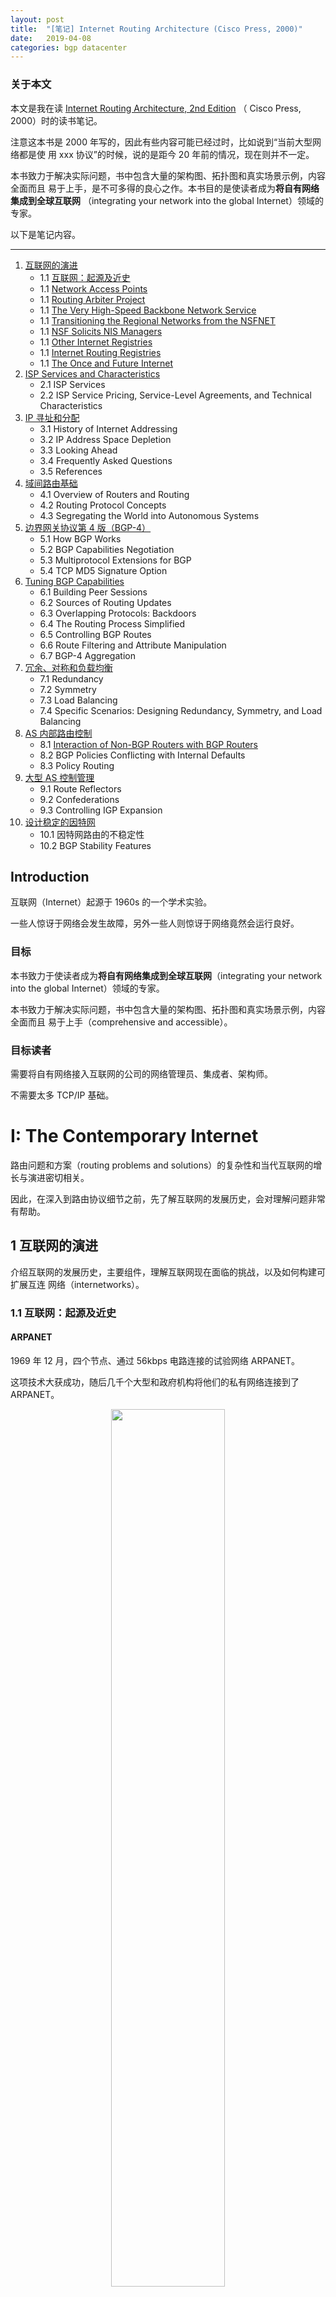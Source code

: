 ```yaml
---
layout: post
title:  "[笔记] Internet Routing Architecture (Cisco Press, 2000)"
date:   2019-04-08
categories: bgp datacenter
---
```


### 关于本文

本文是我在读 [Internet Routing Architecture, 2nd Edition](https://www.amazon.com/Internet-Routing-Architectures-2nd-Halabi/dp/157870233X) （
Cisco Press, 2000）时的读书笔记。

注意这本书是 2000 年写的，因此有些内容可能已经过时，比如说到“当前大型网络都是使
用 xxx 协议”的时候，说的是距今 20 年前的情况，现在则并不一定。

本书致力于解决实际问题，书中包含大量的架构图、拓扑图和真实场景示例，内容全面而且
易于上手，是不可多得的良心之作。本书目的是使读者成为**将自有网络集成到全球互联网**
（integrating your network into the global Internet）领域的专家。

以下是笔记内容。

----

1. [互联网的演进](#chap_1)
    * 1.1 [互联网：起源及近史](#chap_1.1)
    * 1.1 [Network Access Points](#chap_1.2)
    * 1.1 [Routing Arbiter Project](#chap_1.3)
    * 1.1 [The Very High-Speed Backbone Network Service](#chap_1.4)
    * 1.1 [Transitioning the Regional Networks from the NSFNET](#chap_1.5)
    * 1.1 [NSF Solicits NIS Managers](#chap_1.6)
    * 1.1 [Other Internet Registries](#chap_1.7)
    * 1.1 [Internet Routing Registries](#chap_1.8)
    * 1.1 [The Once and Future Internet](#chap_1.9)
2. [ISP Services and Characteristics](#chap_2)
    * 2.1 ISP Services
    * 2.2 ISP Service Pricing, Service-Level Agreements, and Technical Characteristics
3. [IP 寻址和分配](#chap_3)
    * 3.1 History of Internet Addressing
    * 3.2 IP Address Space Depletion
    * 3.3 Looking Ahead
    * 3.4 Frequently Asked Questions
    * 3.5 References
4. [域间路由基础](#chap_4)
    * 4.1 Overview of Routers and Routing
    * 4.2 Routing Protocol Concepts
    * 4.3 Segregating the World into Autonomous Systems
5. [边界网关协议第 4 版（BGP-4）](#chap_5)
    * 5.1 How BGP Works
    * 5.2 BGP Capabilities Negotiation
    * 5.3 Multiprotocol Extensions for BGP
    * 5.4 TCP MD5 Signature Option
6. [Tuning BGP Capabilities](#chap_6)
    * 6.1 Building Peer Sessions
    * 6.2 Sources of Routing Updates
    * 6.3 Overlapping Protocols: Backdoors
    * 6.4 The Routing Process Simplified
    * 6.5 Controlling BGP Routes
    * 6.6 Route Filtering and Attribute Manipulation
    * 6.7 BGP-4 Aggregation
7. [冗余、对称和负载均衡](#chap_7)
    * 7.1 Redundancy
    * 7.2 Symmetry
    * 7.3 Load Balancing
    * 7.4 Specific Scenarios: Designing Redundancy, Symmetry, and Load Balancing
8. [AS 内部路由控制](#chap_8)
    * 8.1 [Interaction of Non-BGP Routers with BGP Routers](#chap_8.1)
    * 8.2 BGP Policies Conflicting with Internal Defaults
    * 8.3 Policy Routing
9. [大型 AS 控制管理](#chap_9)
    * 9.1 Route Reflectors
    * 9.2 Confederations
    * 9.3 Controlling IGP Expansion
10. [设计稳定的因特网](#chap_10)
    * 10.1 因特网路由的不稳定性
    * 10.2 BGP Stability Features


## Introduction

互联网（Internet）起源于 1960s 的一个学术实验。

一些人惊讶于网络会发生故障，另外一些人则惊讶于网络竟然会运行良好。

### 目标

本书致力于使读者成为**将自有网络集成到全球互联网**（integrating your network
into the global Internet）领域的专家。

本书致力于解决实际问题，书中包含大量的架构图、拓扑图和真实场景示例，内容全面而且
易于上手（comprehensive and accessible）。

### 目标读者

需要将自有网络接入互联网的公司的网络管理员、集成者、架构师。

不需要太多 TCP/IP 基础。

# I: The Contemporary Internet

路由问题和方案（routing problems and solutions）的复杂性和当代互联网的增长与演进密切相关。

因此，在深入到路由协议细节之前，先了解互联网的发展历史，会对理解问题非常有帮助。

<a name="chap_1"></a>

## 1 互联网的演进

介绍互联网的发展历史，主要组件，理解互联网现在面临的挑战，以及如何构建可扩展互连
网络（internetworks）。

<a name="chap_1.1"></a>

### 1.1 互联网：起源及近史

#### ARPANET

1969 年 12 月，四个节点、通过 56kbps 电路连接的试验网络 ARPANET。

这项技术大获成功，随后几千个大型和政府机构将他们的私有网络连接到了 ARPANET。

<p align="center"><img src="/assets/img/internet-routing-arch/1-1.PNG" width="60%" height="60%"></p>
<p align="center">图 1-1 ARPANET Architecture, December 1969 </p>

<p align="center"><img src="/assets/img/internet-routing-arch/1-2.PNG" width="60%" height="60%"></p>
<p align="center">图 1-2 ARPANET Architecture, July 1976 </p>

这就是互联网（Internet）的前身。

Internet 被禁止用于商业目的，不过大量的接入还是导致了扩展性和链路拥塞问题，因此
NSF 开始研究 NSFNET。

#### NSFNET

NSFNET 是为了解决 ARPANET 的拥塞问题。设计：

1. 多个区域网络（regional networks）和对等网络（peer networks），
1. 骨干网（backbone）：NSFNET 的核心
1. regional networks 和 peer networks 都接入骨干网
1. 带宽升级到 T1（1.544 Mbps，1988），后来又到 T3（45 Mbps，1991）

<p align="center"><img src="/assets/img/internet-routing-arch/1-3.PNG" width="60%" height="60%"></p>
<p align="center">图 1-3 The NSFNET-Based Internet Environment </p>

1990 年左右，NSFNET 仍然是用于科研和学术目的。之后，开始出现 ISP 产业。

1990 年之后，这张网络开始连接到欧洲和亚洲。

1995 年，这张网络完成了自己的历史使命。

#### The Internet Today

今天的互联网是从一个核心网络（core network，也就是 NSFNET）转变成了一个由商业提
供商运营的分布式网络，这些供应商网络通过主要的网络交换节点或直连而连接到一起。

<p align="center"><img src="/assets/img/internet-routing-arch/1-4.PNG" width="60%" height="60%"></p>
<p align="center">图 1-4 The General Structure of Today's Internet</p>

ISP 在多个 region 都提供连接接入点，称为 POP（Points of Presence）。

<a name="chap_2"></a>

## 2 ISP 服务和特点

<a name="chap_2.1"></a>

### 2.1 ISP Services

For more details about switches, VLANs, and broadcast
domains, read Interconnections: Bridges, Routers, Switches, and Internetworking
Protocols,
Second Edition (Addison-Wesley, 1999) by Radia Perlman, or Cisco LAN Switching
(Cisco
Press, 1999) by Kennedy Clark and Kevin Hamilton.

<a name="chap_3"></a>

## 3 IP 寻址和分配

### 3.1 History of Internet Addressing

### 3.2 IP Address Space Depletion

CIDR: Classless Inter-domain Routing

路由条目越多，所需的处理能力和内存空间就更多。

路由表规模在 1991~1995 年每 10 个月就翻一番：

<p align="center"><img src="/assets/img/internet-routing-arch/3-9.PNG" width="60%" height="60%"></p>
<p align="center">图 3-9 The Growth of Internet Routing Tables </p>

CIDR 相比于之前的有类别 IP 地址（classful IP addresses），是革命性的一步。通过
prefix 做路由聚合，大大减小路由表的规模。

<p align="center"><img src="/assets/img/internet-routing-arch/3-11.PNG" width="60%" height="60%"></p>
<p align="center">图 3-11 Classful Addressing Versus CIDR-Based Addressing</p>

路由安装最长前缀匹配算法（LPM）选择路由。

<p align="center"><img src="/assets/img/internet-routing-arch/3-12.PNG" width="60%" height="60%"></p>
<p align="center">图 3-12 Longest Match</p>

如图 3-12，如果因为一些原因 path 1 路由失效率，那会用到下一个最长匹配，在图中就
是 path 2。

#### 将自己聚合的路由指向黑洞

每个路由器会对外通告自己聚合的路由，表面自己到这些路由是可达的。

但是，为了避免出现路由环路，每个路由器在自己内部，要将自己聚合的路由指向黑洞，即
，丢弃所有到这条路由的包。来看个具体的例子。

<p align="center"><img src="/assets/img/internet-routing-arch/3-13.PNG" width="60%" height="60%"></p>
<p align="center">图 3-13 Following Less-Specific Routes of a Network's Own Aggregate Causes Loops</p>

ISP1 的配置：

1. 默认路由指向 ISP2
1. ISP1 到 Foonet 网络 198.32.1.0/24 可达
1. ISP1 经过路由聚合，对外通告自己到 198.32.0.0/13 可达

则，当 ISP1 和 Foonet 的网络发生故障之后，目的是 198.32.1.1 的流量从 ISP2 到达
ISP1 时，会匹配到默认路由，流量会绕回 ISP2，形成环路。

解决办法是：在 ISP1 的路由表内添加一条到 198.32.0.0/13 的 null 路由，将所有流量
丢弃。这样网络正常时，流量会匹配 198.32.1.0/24 这条路由；网络异常导致这条路由失
效后，流量匹配到 198.32.0.0/13，丢弃所有流量。

# II: Routing Protocol Basics

本书主要介绍外部网关协议（exterior gateway protocols），即不同自治系统（AS）之间
的路由。但先了解一下内部网关协议（internal gateway protocols）会非常有帮助。

<a name="chap_4"></a>

## 4 域间路由基础

互联网是由自治系统（AS）组成的，这些 AS 由不同组织管理，拥有不同的路由策略。

<a name="chap_4.1"></a>

### 4.1 路由器和路由（Routers and Routing）

内部网关协议（IGP）是为**企业网**（enterprise）设计的，**不适用于大型网络**，
例如上千个节点的、有上万条路由的网络。因此引入了外部网关协议（EGP），例如**边界
网关协议**（BGP）。

本章介绍 IGP 基础。

### 4.2 路由协议

大部分路由协议都可以归为两类分布式路由算法：

1. 链路-状态（link-state）
1. 距离矢量（distance vector）

#### 距离矢量算法

为每条路由维护一个**距离矢量**（vector of distances），其中“距离”用跳数（hops）或类
似指标衡量。

每个节点独立计算最短路径，因此是分布式算法。

每个节点向邻居通告自己已知的最短路径，邻居根据收到的消息判断是否有更短路径，如果
有就更新自己的路由信息，然后再次对外通告最短路径。如此反复，直到整个网络收敛到一
致状态。

**早期 IGP 代表**：RIP（Routing Information Protocol）

早期 IGP 缺点：

1. 早期协议（RIP-1）只计算跳数（相当于每跳权重一样），没有优先级和权重，而跳数最
   少的路径不一定最优
1. 早期协议（RIP-1）**规定了最大跳数**（一般是 15），**因此限制了网络的规模**（
   但解决了 count to infinity 问题）
1. 早期协议（RIP-1）靠**定时器触发路由通告**（没有事件触发机制），因此路由发生变
   动时，**收敛比较慢**
1. 第一代协议不支持 CIDR

新 IGP 解决了以上问题，协议代表：

1. RIP-2
1. EIGRP

**距离矢量协议的优点**：

1. 简单
1. 成熟

BGP 也是距离矢量协议，但它是通过引入路径矢量（path vector）解决 count to
infinity 问题。path vector 包含了路径上的 ASN，相同 ASN 的路径只会接受一条，因此
消除了路由环路。BGP 还支持基于域的策略（domain-based policies）。后面会详细介绍
BGP。

#### 链路状态算法

* 距离矢量算法：交换路由表信息
* 链路状态算法：交换邻居的链路状态信息，比距离矢量算法复杂

分布式数据库（replicated distributed database），存储链路状态（link state）。

代表：

1. OSFP
1. IS-IS

**路由可扩展性和收敛速度都有改善，可以支持更大的网络，但仍然只适用于域内路由**（
interior routing）。

大部分大型服务供应商在域内（intra-domain）都使用 link-state 协议，主要是看中它的
**快速收敛**特性。

### 4.3 将互联网分割为自治系统（AS）

**外部路由协议（Exterior routing protocol）的提出是为了解决两个问题**：

1. **控制路由表的膨胀**
1. 提供结构化的互联网视图

将路由域划分为独立的管理单元，称为自治系统（autonomous systems，AS）。
每个 AS 有自己**独立的路由策略**和 **IGP**。

当前域间路由的事实标准：BGP-4。

> intra-domain 和 inter-domain routing 的主要区别
>
> intra-domain 主要解决技术需求，而 inter-domain 主要反映网络和公司的政治与商
> 业关系。

##### Autonomous Systems

一个 AS 是拥有如下特点的一组路由器：

1. 共享相同的路由策略
1. 被作为一个整体进行管理
1. 通常路由器之间运行同一种 IGP 协议

每个 AS 有一个编号，称为 ASN。AS 之间通过 BGP 交换路由。

<p align="center"><img src="/assets/img/internet-routing-arch/4-2.PNG" width="60%" height="60%"></p>
<p align="center">图 4-2 AS 之间的路由交换</p>

#### 三种 AS 类型

1. stub AS：末梢 AS，只有一条默认出口，因此不需要同步路由信息
1. non-transient AS：只通告自己的路由，不传播学习到的路由
1. transit AS：既通告自己的路由，又传播学习到的路由

<p align="center"><img src="/assets/img/internet-routing-arch/4-3.PNG" width="60%" height="60%"></p>
<p align="center">图 4-3 Single-Homed (Stub) AS</p>

<p align="center"><img src="/assets/img/internet-routing-arch/4-5.PNG" width="60%" height="60%"></p>
<p align="center">图 4-5 Multihomed Nontransit AS Example</p>

<p align="center"><img src="/assets/img/internet-routing-arch/4-6.PNG" width="60%" height="60%"></p>
<p align="center">图 4-6 Multihomed Transit AS Using BGP Internally and Externally</p>

### 4.5 Frequently Asked Questions

#### Domain 和 AS 有什么区别？

两者都是指满足某些条件的一组路由器。

Domain 一般指**运行相同路由协议**的一组路由器，例如一个 RIP domain 或一个 OSFP
domain。

AS 是**管理概念**，**作为整体统一管理的、有相同路由策略**的一组路由器是一个 AS。
一个 AS 可能包含一个或多个 domain。

#### BGP 是用于 AS 之间的。那用于 AS 内的 BGP 又是什么？

AS 内的 BGP 是 iBGP。

如果 AS 是 transit AS，那 iBGP 可以保护这个 AS 内的 nontransit routers，不会被大
量的 AS 外路由撑爆路由表。另外，即使不是 transit AS，iBGP 也可以提供更强的控制能
力，例如本书后面会看到的选择 exit and entrance points。

<a name="chap_5"></a>

## 5 边界网关协议第 4 版（BGP-4）

BGP-4 1993 年开始部署，是第一个支持路由聚合的 BGP 版本。

### 5.1 BGP 工作原理

BGP 是一种**路径矢量协议（path vector protocol）**。

***Path vector*** 是一条路由（network prefix）经过的所有 AS 组成的路径。目的是防
止出现**路由环路**。

* BGP 使用 TCP 协议，运行在 179 端口。
* peer 之间建立连接之后交换全部路由，之后只交换更新的路由（增量更新）
* 交换路由是 UPDATE 消息
* 维护**路由表**的**版本号**，每次路由表有更新，版本号都会递增
* 通告 UPDATE 消息通告和撤回路由

#### BGP 消息头格式

<p align="center"><img src="/assets/img/internet-routing-arch/5-6.PNG" width="60%" height="60%"></p>
<p align="center">图 5-6 BGP Message Header Format</p>

字段：

1. Marker：16 字节，用于 BGP 消息认证及检测 peer 是否同步
1. Length: 2 字节，BGP 消息总长度，包括 header。总长度在 19~4096 字节之间。
1. Type: 2 字节，四种类型：
    * `OPEN`
    * `UPDATE`
    * `NOTIFICATION`
    * `KEEPALIVE`

### 5.2 BGP 功能协商

检测到错误时会发送 NOTIFICATION 消息，然后关闭 peer 连接。

#### UPDATE Message and Routing Information

UPDATE 消息:

* Network Layer Reachability Information (NLRI)
* Path Attributes
* Unfeasible Routes

<p align="center"><img src="/assets/img/internet-routing-arch/5-10.PNG" width="60%" height="60%"></p>
<p align="center">图 5-10 BGP UPDATE Message</p>

<p align="center"><img src="/assets/img/internet-routing-arch/5-11.PNG" width="60%" height="60%"></p>
<p align="center">图 5-11 BGP Routing Update Example</p>

### 5.3 Multiprotocol Extensions for BGP

对 BGP-4 的兼容性扩展，支持除了 IPv4 之外的其他协议（所以叫多协议），例如 IPv6
等等。

### 5.4 TCP MD5 Signature Option


### 5.5 Looking Ahead


### 5.6 Frequently Asked Questions

#### BGP 是否像 RIP 一样定期发布路由更新消息？

不是。只有路由有变动时，才会通告，而且只通告变动的路由。

#### ASN 在 BGP 消息中的什么地方？

UPDATE 消息的 AS_PATH 属性中。

# III: Effective Internet Routing Designs

接下来用前面学到的知识解决实际问题。

<a name="chap_6"></a>

## 6 BGP Capabilities 调优

从本章开始，内容从理论转向 BGP 实现。

### 6.1 Building Peer Sessions

虽然 BGP 大部分情况都是用于 AS 之间，但是，它也可以用在 AS 内部，为 AS 内部的路
由器提供外部路由可达信息（external destination reachability information）。

AS 内部的 BGP 称为 iBGP；AS 之间的 BGP 称为 eBGP。

<p align="center"><img src="/assets/img/internet-routing-arch/6-1.PNG" width="60%" height="60%"></p>
<p align="center">图 6-1 iBGP 和 eBGP</p>

邻居之间建立连接，然后通过 OPEN 消息进行协商，在这个过程中，peer routers 之间会
比较 ASN 来判断他们是否属于同一个 AS。

iBGP 和 eBGP 的区别：

1. 对收到的 UPDATE 消息的处理不同
1. 消息携带的属性不同

#### 物理和逻辑连接

eBGP 要求邻居之间必须是物理直连的，但是有些情况下两个 AS 之间的 BGP peer 无法满
足直连的要求，例如经过了一些非 GBP 路由器。这种情况下，需要对 BGP 做特殊配置。

<p align="center"><img src="/assets/img/internet-routing-arch/6-2.PNG" width="60%" height="60%"></p>
<p align="center">图 6-2 External BGP Multihop Environment</p>

iBGP 对于 peer 之间是否直连没有要求，只要 peer 之间 IP 通即可。

#### Synchronization Within an AS

BGP 的默认行为是，只有 iBGP 收敛之后，才将 AS 内部的路由通告给其他 AS。

否则，会出现问题。来看个例子。

<p align="center"><img src="/assets/img/internet-routing-arch/6-4.PNG" width="60%" height="60%"></p>
<p align="center">图 6-4 BGP Route Synchronization</p>

ISP3 里面只有 RTA 和 RTC 运行 BGP 协议。当 ISP1 将 192.213.1.0/24 通告给 ISP3 的
RTA 之后，RTA 进一步将消息通告给 RTC。RTC 再通告给 ISP2。当 ISP2 向这个路由发送
流量时，RTC 会将流量转发给 RTB，而 RTB 没有这个路由信息，会将流量丢弃。

因此，BGP 规定，从 iBGP 邻居学习到的路由不应该通告给其他 AS，除非这条路由通告 IGP
也能访问到（The BGP rule states that a BGP router should not advertise to
external neighbors destinations learned from IBGP neighbors unless those
destinations are also known via an IGP.）。这就是所谓的同步。如果 IGP 可达，那说
明这条路由在 AS 内部是可达的。

**将 BGP 路由注入 IGP 路由是有代价的。**

首先，这会**给 IGP 节点带来额外的计算开销**。前面已经提到，IGP 并不是为处理大规
模路由设计的（IGPs are not designed to handle that many routes）。

其次，**没有必要将所有外部路由都同步到所有内部节点**。更简单的方式通常是，AS 内
分成 non-BGP 路由器和 BGP 路由器，non-BGP 路由器的默认路由指向 BGP 路由器。这样可
能会导致路径并不是最优的，但是跟在 AS 内维护上千条外部路由相比，代价要小的多。

除了 BGP+IGP 方式之外，解决这个问题的另一个办法是，AS 内部的非边界路由器之间做
iBGP full-mesh，这样路由可以**通过 iBGP 保证同步**。向 IGP 内部插入成千上万条路
由太恐怖了。

因此，一些 BGP 的实现里允许关掉同步，例如 Cisco 的 `no synchronization` 命令，这
是当前的常见配置（disable BGP synchronization and rely on a full mesh of IBGP
routers）。

### 6.2 路由更新方式

对于像互联网这样复杂的网络来说，**路由稳定性**（route stability）是一个很大的问题。
这和链路的稳定性，以及路由的注入方式（动态/静态）有关系。

#### BGP 动态注入

可以进一步分为：

* 纯动态注入：所有从 IGP 学习到的路由都注入到 BGP（通过 `redistribute` 命令）
* 半动态注入：部分从 IGP 学习到的路由注入到 BGP（通过 `network` 命令）

动态注入：

* 优点
    * 配置简单，IGP 路由自动注入 BGP，不管是具体哪种 IGP 类型（RIP、OSPF、IS-IS 等等）
* 缺点
    * 可能会泄露内网路由到公网，造成安全问题
    * IGP 路由抖动会影响到 BGP，想象一下几百个 AS 同时有 IGP 路由抖动给 BGP 造成
      的影响

为了防止因特网的路由抖动，提出了一些技术，第十章会介绍到，一个叫 route dampening
的进程会对抖动的路由进行惩罚，抑制它进入 BGP 的时间。

保证路由稳定性是一项很难的工作，因为很多因素都是不受控的，例如硬件故障。减少路由
不稳定的一种方式是路由聚合，可以在 AS 边界做，也可以在因特网边界做。

最后，另一种解决路由不稳定的方式是静态注入路由。

#### BGP 静态注入

静态注入的路由会一直存在于路由表，一直会被通告。

可以解决路由不稳定的问题，但是会导致失效的路由无法自动从路由表删除，而且静态配置
相当繁琐，配置不当还容易产生环路。因此只在特定的场景下使用。

#### 静态路由和动态路由例子：移动网络

移动网络中分配 IP 地址的问题。

移动设备希望在从一个 AS 移动到另一个 AS 的过程中，需要切换 IP 地址。因此，静态路
由的方式不合适，只能通过动态注入 BGP 的方式。具体到实现，一种方式就是将 IGP 注入
BGP。这会带来一些问题，前面已经分析过，例如需要对路由做过滤。

另一种实现方式是通过 `network` 命令，在所有位置的边界路由器定义这些网络。

### 6.3 重叠的协议：后门（Overlapping Protocols: Backdoors）

路由可以通过多种协议学习，选择不同的协议会影响流量的路径。例如，如果选择一条 RIP
路由，可能会走某链路；而选择一条 eBGP 路由，则可能会走另一条链路。

后门链路（backdoor link）提供了一种 IGP 路径的备选方式，可以用来替代 eBGP 路径。
可以通过后门链路到达的 IGP 路由称作后门路由。

有了这种后门路由，就需要一种机制，能够使得一种协议的优先级比另一种更高。例如，
Cisco 提供的 ***administrative distance*** 就是这个功能。

通过设置不同协议的路由的优先级，使得后门路由被选中作为最优路由。
或者，前面介绍过，通过 `distance` BGP 命令也可以设置优先级。

### 6.4 BGP 路由过程

简要查看完整的 BGP 路由处理过程。

BGP 是一种相当简单的协议，这也是它灵活的原因。BGP peer 之间通过 UPDATE 消息交换
路由。BGP 路由器收到 UPDATE 消息后，运行一些策略或者对消息进行过滤，然后将路由转
发给其他 BGP peers。

BGP 实现需要维护一张 BGP 路由表，这张表是和 IP 路由表独立的。如果到同一目的地有
多条路由，BGP 并不会将所有这些路由都转发给 peer；而是选出最优路由，然后将最优路
由转发给 peer。除了传递从 peer 来的 eBGP 路由，或从路由反射器客户端（RR client）
来的 iBGP 路由之外，BGP 路由器还可以主动发起路由更新，通告它所在 AS 内的内部网络。

来源是本 AS 的合法的本地路由，以及从 BGP peer 学习到的最优路由，会被添加到 IP 路
由表。IP 路由表是最终的路由决策表，用于操控转发表。

<p align="center"><img src="/assets/img/internet-routing-arch/6-8.PNG" width="60%" height="60%"></p>
<p align="center">图 6-8 Routing Process Overview</p>

#### BGP 路由：通告和存储

根据 RFC 1771，BGP 协议中路由（route）的定义是：一条路由是**一个目标及其到达这个目
标的一条路径的属性**组成的信息单元（a route is defined as a unit of information that pairs a destination with the attributes of a path to that destination）。

路由在 BGP peer 之间通过 UPDATE 消息进行通告：目标是 NLRI 字段，路径是 path 属性
字段。

路由存储在 RIB（Routing Information Bases）。

BGP speaker 选择通告一条路由的时候，可能会修改路由的 path 属性。

<p align="center"><img src="/assets/img/internet-routing-arch/6-9.PNG" width="60%" height="60%"></p>
<p align="center">图 6-9 BGP 路由表的逻辑表示</p>

* 一个 Adj-RIB-In 逻辑上对应一个 peer，存储从 peer 学习到的路由
* Loc-RIB 存储最优路由
* 一个 Adj-RIB-Out 逻辑上对应一个 peer，存储准备从这个路由器发送给对应 peer 的路由

这里的逻辑图是将过程分成了三部分，每部分都有自己的存储，但实现不一定这样，事实上
大部分实现都是共享一份路由表，以节省内存。

<p align="center"><img src="/assets/img/internet-routing-arch/6-10.PNG" width="60%" height="60%"></p>
<p align="center">图 6-10 Sample Routing Environment</p>

#### BGP 决策过程总结

1. 如果下一跳不可达，则忽略此路由（这就是为什么有一条 IGP 路由作为下一跳如此重要
   的原因）
1. 选择权重最大的一条路径
1. 如果权重相同，选择本地偏向（local preference）最大的一条路由
1. 如果没有源自本地的路由（locally originated routes），并且 local preference 相
   同，则选择 AS_PATH 最短的路由
1. 如果 AS_PATH 相同，选择 origin type 最低（`IGP < EGP < INCOMPLETE`）的路由
1. 如果 origin type 相同，选择 MED 最低的，如果这些路由都是从同一个 AS 收到的
1. 如果 MED 相同，优先选择 eBGP（相比于 iBGP）
1. 如果前面所有条件都相同，选择经过最近的 IGP 邻居的路由——也就是选择 AS 内部最短
   的到达目的的路径
1. 如果内部路径也相同，那就依靠 BGP ROUTE_ID 来选择了。选择从 RID 最小的 BGP 路
   由器来的路由。对 Cisco 路由器来说，RID 就是路由器的 loopback 地址。

### 6.5 Controlling BGP Routes

介绍路由的每个属性。

#### ORIGIN（type code 1)

* 0: `IGP`, NLRI that is inteior to the originating AS
* 1: `EGP`, NLRI learned via EGP
* 2: `INCOMPLETE`, NLRI learned by some means

#### AS_PATH

BGP 依靠这个字段实现路由无环路。里面存储了路径上的 ASN。

<p align="center"><img src="/assets/img/internet-routing-arch/6-11.PNG" width="60%" height="60%"></p>
<p align="center">图 6-11 Sample Loop Condition Addressed by the AS_PATH Attribute</p>

#### NEXT_HOP

<p align="center"><img src="/assets/img/internet-routing-arch/6-12.PNG" width="60%" height="60%"></p>
<p align="center">图 6-12 BGP NEXT_HOP Example</p>

### 6.6 Route Filtering and Attribute Manipulation

### 6.7 BGP-4 Aggregation

### 6.8 Looking Ahead

### 6.9 Frequently Asked Questions

#### 是否应该将 BGP 路由注入 IGP？

不。不推荐将 BGP 路由注入 IGP。应该关闭 BGP synchronization。

### 6.1 References

<a name="chap_7"></a>

## 7 冗余、对称和负载均衡

* 冗余：发生链路故障时，有备用路由
* 对称：流量在相同的点进出 AS（enters and exits an AS at the same point）
* 负载均衡：在多条链路之间均衡地分发流量

### 7.1 冗余

冗余和对称这两个目标是有冲突的：**一个网络提供的冗余越多，它的对称性越难保证**。

**冗余最终会以路由的形式落到路由表**。为了避免路由表过于复杂，通常的冗余实现方式
就是默认路由（default routing）。

#### 设置默认路由

默认路由是**优先级最低的路由**，因此是最后的选择（gateway of the last resort）。分为两种：

* 动态学习
* 静态配置

##### 动态学习默认路由

0.0.0.0/0.0.0.0 是全网约定的默认路由，并且可以动态通告给其他路由器。通告此路由的
系统表示它可以**作为其他系统最后尝试的网关**（represents itself as a gateway of
last resort for other systems）。

动态默认路由可以通过 BGP 或 IGP 学习。出于冗余目的，应该设置允许从多个源学习默认
路由。在 BGP 中，可以通过设置 `local reference` 给默认路由设置优先级。如果高优先
级的默认路由发生故障，低优先级的可以补上。

##### 静态配置默认路由

动态学习到的默认路由可能不是我们想要的，因此一些管理员会选择静态配置默认路由。

静态默认路由也可以设置多条，用优先级区分。

### 7.2 对称

流量从 AS 的哪个点出去的，也通过哪个点进来。

大部分情况下都应该是对称的，但是特定的一些场景下也会有非对称的情况，与设计有关。

> 实际上非对称路由在现实中并不少见（more often than not），而且也没有造成太大问
> 题。

### 7.3 非对称路由

流量要根据 inbound 和 outbound 分开考虑。
例如，如果网络和 ISP1 之间的带宽被打爆了，那你肯定是先问：是 inbound 还是
outbound 被打爆了？

路由行为影响因素：

* `inbound traffic` 受**本 AS 通告出去的路由**的影响
* `outbound traffic` 受**本 AS 从其他 AS 学习到的路由**的影响

因此，要调整 inbound 流量，就需要调整从本 AS 通告出去的路由；而要调整 outbound，
就需要控制本 AS 如何学习邻居通告的路由。

### 7.4 不同场景下对三者的权衡

可以看出，冗余、对称和负载均衡之间是有联系的，并且存在一些冲突。

第六章介绍的路由属性（routing attributes）是实现这三个目标的工具。

### 7.5 Looking Ahead

### 7.6 Frequently Asked Questions

**BGP 本身不考虑链路速度和流量特性**，因此需要管理员通过策略配置达到所期望的目的。


<a name="chap_8"></a>

## 8 AS 内部路由控制

### 8.1 非 BGP 路由器和 BGP 路由器的交互

非 BGP 路由器如何连接到外部网络：

1. 将 BGP 注入到 IGP（即，将外部路由注入到 AS 内部）
1. 静态配置 AS 内的默认路由到外网

#### 8.1.1 BGP 注入 IGP

**不推荐将全部 BGP 路由注入到 IGP**，这会给 IGP 路由增加很大的负担。IGP 路由是针
对 AS 内路由和很小的网络设计的，不适用于大规模网络。但可以将部分 BGP 路由注入 IGP。

需要考虑的因素：

1. 计算路径和处理路由更新所需的内存、CPU
1. link utilization from routing control traffic
1. 对收敛的影响
1. IGP 的限制
1. 网络拓扑
1. 其他

缺点：

1. 如果 IGP 非常老，例如 RIP-1，不支持 CIDR，那 BGP 过来的 CIDR 路由都会丢失
1. BGP 路由的抖动会引起 IGP 的抖动，很多 IGP 挂掉都是这个原因

#### 8.1.2 静态配置默认路由

在每个 AS 的边界路由器上添加一条默认路由。

### 8.2 BGP Policies Conflicting with Internal Defaults

**BGP 路由策略和 IGP 的默认行为有冲突会导致出现路由环路**，来看 图 8-2 这个例子
。

#### 8.2.1 例子：主备 BGP 策略和 IGP 默认行为冲突导致环路

考虑图 8-2。RTC 和 RTD 和外面的 AS 运行 eBGP；在 AS 内部，它们两个之间运行 iBGP
。但是，他们不是直连的，要经过 RTA 和 RTB 两个非 BGP 路由器。RTA 和 RTB 会和 AS
内的所有路由器运行 IGP 协议，因此它们看不到所有的外部路由（BGP 路由）。

如果 BGP 策略是 RTD 做主，RTC 做备，那 RTC 收到流量时，会转发给 RTD，但因为 RTC
和 RTD 不是直连的，因此它会先转发给 RTA。RTA 根据 IGP 学习到的默认路由是 RTC，因
此它又会将流量转发回 RTC，形成了路由环路。

RTC 和 RTD 之间出现环路：

<p align="center"><img src="/assets/img/internet-routing-arch/8-2.PNG" width="60%" height="60%"></p>
<p align="center">图 8-2 Following Defaults: Loop Situation</p>

解决这个问题的办法有如下几种。

##### 方案 1: 修改 IGP Metric

**将 RTA 的默认路由从指向 RTC 改为指向 RTD**。

具体地，将 RTC 的默认路由 0/0 的 metric 设置的非常大。这样 RTD 的路径相比之下很
短，RTA 就会将 RTA-RTB-RTD 作为最优路径。

##### 方案 2: 直连 RTC 和 RTD

**直连 RTC 和 RTD，使得二者之间的最优路径不需要经过 RTA。**

RTC-RTD 是 iBGP 路径，RTC-RTA-RTB-RTD 是 IGP 路径。

##### 方案 3: Transit Routers 都跑 BGP

Transit routers 都跑 BGP，在图 8-2 中就是 RTA 和 RTB。

##### 方案 4: 控制默认路由自动注入

RTD 和 RTC 只有一个注入默认路由，另一个不注入。

缺点：在对 primary/backup 模式有用，而且 primary 挂掉之后，backup 用不了，因为它
没有注入默认路由。

#### 8.2.2 Defaults Inside the AS: Other BGP Policies

IGP 默认配置和 BGP policy 冲突产生的环路。

### 8.3 策略路由（Policy Routing）

通常所说的路由，都是根据**目的地址**做转发。

而策略路由是根据**源地址**，或**源地址+目的地址**做转发。可以做更高级的路由控制。

### 8.4 Looking Ahead

### 8.5 Frequently Asked Questions

<a name="chap_9"></a>

## 9 大型 AS 控制管理

网络节点超过几百个之后，会带来很大的管理问题。

## 9.1 路由反射器（Route Reflectors）

BGP 之间通过 full-mesh 做 peering，当节点多了之后，BGP mesh 非常复杂。

引入路由反射器（Route Reflector，RR）。RR 带来的好处：

1. 向多个 peer 发送 UPDATE 时效率更高
1. 路由器只需要和 local RR 做 peer，大大减少 BGP session 的数量

只有 BGP mesh 比较大之后才推荐 RR。因为 **RR 也是有代价的**：

1. 增加额外计算开销
1. 如果配置不正常会引起路由环路和路由不稳定

#### 9.1.1 没有 RR 的拓扑：full-mesh

<p align="center"><img src="/assets/img/internet-routing-arch/9-1.PNG" width="60%" height="60%"></p>
<p align="center">图 9-1 Internal Peers in a Normal Full-Mesh Environment</p>

没有 RR 的情况下，同一 AS 内的 BGP speaker 之间形成一个 **logical** full-mesh。
如图 9-1 所示，虽然 RTA-RTC 之间没有物理链路，但仍然有一条逻辑 peer 链路。

**RTB 从 RTA 收到的 UPDATE 消息并不会发送给 RTC**，因为：

1. RTC 是内部节点（同一个 AS）
1. 这条 UPDATE 消息也是从内部节点发来的（RTA）

因此，如果 RTA-RTC 之间没有做 peer，RTC 就收不到 RTA 的消息；所以没有 RR 的情况
下必须得用 full-mesh。

#### 9.1.2 有 RR 的拓扑

再来看有 RR 的情况，如图 9-2 所示。

<p align="center"><img src="/assets/img/internet-routing-arch/9-2.PNG" width="60%" height="60%"></p>
<p align="center">图 9-2 Internal Peers Using a Route Reflector</p>

引入 RR 之后，其他路由器称为客户端。客户端和 RR 之间做 peer，RR 再将消息转发给其
他 IBGP 或 eBGP peers。

RR 大大减少了 BGP session 数量，使得网络更具扩展性。

#### 9.1.3 路由反射原则

所有设备分为三类：

1. 路由反射器
1. 路由反射器的客户端，简称客户端
1. 非路由反射器的客户端，简称非客户端

<p align="center"><img src="/assets/img/internet-routing-arch/9-3.PNG" width="60%" height="60%"></p>
<p align="center">图 9-3 Route Reflection Process Components</p>

**路由反射原则**：

1. 从 nonclient peer 来的路由，只反射给 clients（无须反射给 nonclients 是因为
   nonclients 之间有 full-mesh）
1. 从 client peer 来的路由，反射给 clients 及 nonclients
1. 从 eBGP peer 来的路由，反射给 clients 及 nonclients

RR 只用于 AS 内部，因此 AS 边界的外部路由节点（eBGP）也当作 nonclients 对待。

#### 9.1.4 RR 高可用

RR 是集中式节点，因此非常重要，需要做冗余。

但是，如果本身物理拓扑就没有冗余，那 RR 做冗余也是无用的，如下图。

<p align="center"><img src="/assets/img/internet-routing-arch/9-4.PNG" width="60%" height="60%"></p>
<p align="center">图 9-4 Comparison of Logical and Physical Redundancy Solutions</p>

#### 9.1.5 RR 拓扑

RR 拓扑主要取决于物理网络拓扑，事实上每个路由器都可以配置成 RR。

<p align="center"><img src="/assets/img/internet-routing-arch/9-5.PNG" width="60%" height="60%"></p>
<p align="center">图 9-5 Complex Multiple Route Reflector Environment</p>

**RR 不会修改路由消息的属性**（UPDATE attributes，例如 NEXT_HOP），但是一些实现
会允许 RR 做一些过滤工作。

<p align="center"><img src="/assets/img/internet-routing-arch/9-7.PNG" width="60%" height="60%"></p>
<p align="center">图 9-7 Typical BGP Route Reflection Topology</p>

<p align="center"><img src="/assets/img/internet-routing-arch/9-8.PNG" width="60%" height="60%"></p>
<p align="center">图 9-8 Full-Mesh BGP Topology</p>

<a name="chap_10"></a>

## 10 设计稳定的因特网

### 10.1 因特网路由的不稳定性

最常见的现象：路由抖动（flapping），BGP 频繁 UPDATE 和 WITHDRAWN 路由。

一些影响因特网路由稳定性的因素：

1. IGP 不稳定
1. 硬件错误
1. 软件问题
1. CPU、内存等资源不足
1. 网络升级和例行维护
1. 人为错误
1. 链路拥塞

### 10.2 BGP Stability Features

# IV: Internet Routing Device Configuration
